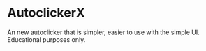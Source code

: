 # AutoclickerX
An new autoclicker that is simpler, easier to use with the simple UI. Educational purposes only.
